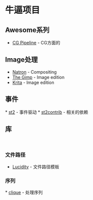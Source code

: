 # 牛逼项目

## Awesome系列
* [CG Pipeline](https://github.com/mincau/awesome-cg-pipeline) - CG方面的
 
## Image处理
* [Natron](https://natron.fr) - Compositing 
* [The Gimp](https://www.gimp.org) - Image edition 
* [Krita](https://krita.org) - Image edition 
 
## 事件
* [st2](https://github.com/StackStorm/st2) - 事件驱动
* [st2contrib](https://github.com/StackStorm/st2contrib) - 相关的依赖
 
## 库
 
### 文件路径
* [Lucidity](http://lucidity.readthedocs.io/en/latest/) - 文件路径模板
 
### 序列   
* [clique](https://github.com/4degrees/lucidity) - 处理序列    
